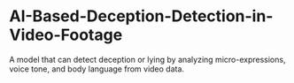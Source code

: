 # AI-Based-Deception-Detection-in-Video-Footage
A model that can detect deception or lying by analyzing micro-expressions, voice tone, and body language from video data.
